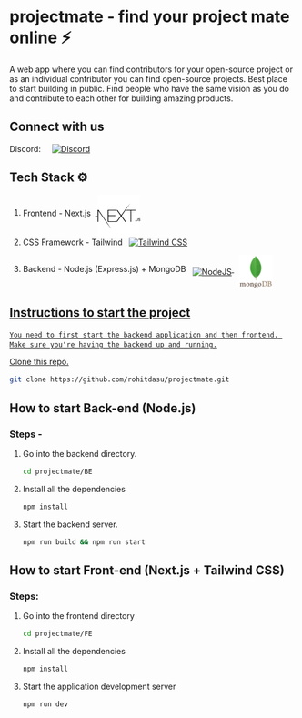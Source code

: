 # projectmate - find your project mate online ⚡
A web app where you can find contributors for your open-source project or as an individual contributor you can find open-source projects. Best place to start building in public.
Find people who have the same vision as you do and contribute to each other for building amazing products.

## Connect with us
<p align='left'>Discord:  &nbsp &nbsp <a href="https://discord.gg/M2BMPdku" target="_blank" rel="noreferrer"> <img src="https://www.svgrepo.com/show/353655/discord-icon.svg" alt="Discord" width="30" height="30" align="top"/> </a></p>

## Tech Stack ⚙
1. <div align='left'>Frontend - Next.js  &nbsp<span><a href="https://nextjs.org" target="_blank" rel="noreferrer"> <img src="https://raw.githubusercontent.com/devicons/devicon/master/icons/nextjs/nextjs-original-wordmark.svg" alt="NextJS" width="75" height="75" align="middle" /> </a></span> </div>
2. <div align='left'>CSS Framework - Tailwind &nbsp <a href="https://tailwindcss.com" target="_blank" rel="noreferrer"> <img src="https://upload.wikimedia.org/wikipedia/commons/thumb/9/95/Tailwind_CSS_logo.svg/2560px-Tailwind_CSS_logo.svg.png" alt="Tailwind CSS" width="110" height="20" align="top"/> </a></div>
3.  <p align='left'>Backend - Node.js (Express.js) + MongoDB &nbsp <a href="https://nodejs.org/en/" target="_blank" rel="noreferrer"> <img src="https://upload.wikimedia.org/wikipedia/commons/thumb/d/d9/Node.js_logo.svg/1280px-Node.js_logo.svg.png" alt="NodeJS" width="70" height="40" align="middle"/> </a>&nbsp <a href="https://www.mongodb.com" target="_blank" rel="noreferrer"> <img src="https://raw.githubusercontent.com/devicons/devicon/master/icons/mongodb/mongodb-original-wordmark.svg" alt="MongoDB" width="60" height="60" align="middle"/></p>


## Instructions to start the project

`You need to first start the backend application and then frontend. Make sure you're having the backend up and running.`

Clone this repo.

   ```sh
   git clone https://github.com/rohitdasu/projectmate.git
   ```

## How to start Back-end (Node.js)

### Steps - 

1. Go into the backend directory.

   ```sh
   cd projectmate/BE
   ```

 2. Install all the dependencies
 
    ```sh
    npm install
    ```

3. Start the backend server.

   ```sh
   npm run build && npm run start
   ```

## How to start Front-end (Next.js + Tailwind CSS)

### Steps: 

   
1. Go into the frontend directory

   ```sh
   cd projectmate/FE
   ```

2. Install all the dependencies

   ```sh
   npm install
   ```
3. Start the application development server

   ```sh
   npm run dev
   ```
   
   
   
 
